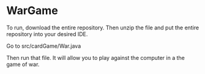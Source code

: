 # WarGame
To run, download the entire repository. Then unzip the file and put the entire repository into your desired IDE.

Go to src/cardGame/War.java

Then run that file. It will allow you to play against the computer in a the game of war.
